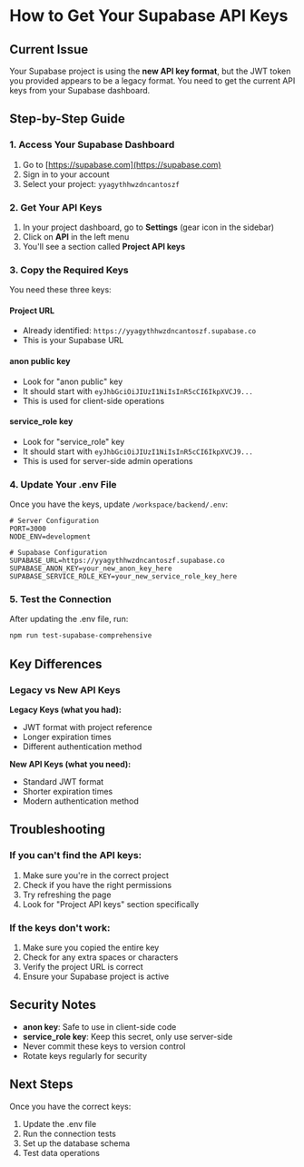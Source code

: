 # How to Get Your Supabase API Keys

## Current Issue
Your Supabase project is using the **new API key format**, but the JWT token you provided appears to be a legacy format. You need to get the current API keys from your Supabase dashboard.

## Step-by-Step Guide

### 1. Access Your Supabase Dashboard
1. Go to [https://supabase.com](https://supabase.com)
2. Sign in to your account
3. Select your project: `yyagythhwzdncantoszf`

### 2. Get Your API Keys
1. In your project dashboard, go to **Settings** (gear icon in the sidebar)
2. Click on **API** in the left menu
3. You'll see a section called **Project API keys**

### 3. Copy the Required Keys

You need these three keys:

#### **Project URL**
- Already identified: `https://yyagythhwzdncantoszf.supabase.co`
- This is your Supabase URL

#### **anon public key**
- Look for "anon public" key
- It should start with `eyJhbGciOiJIUzI1NiIsInR5cCI6IkpXVCJ9...`
- This is used for client-side operations

#### **service_role key**
- Look for "service_role" key  
- It should start with `eyJhbGciOiJIUzI1NiIsInR5cCI6IkpXVCJ9...`
- This is used for server-side admin operations

### 4. Update Your .env File

Once you have the keys, update `/workspace/backend/.env`:

```env
# Server Configuration
PORT=3000
NODE_ENV=development

# Supabase Configuration
SUPABASE_URL=https://yyagythhwzdncantoszf.supabase.co
SUPABASE_ANON_KEY=your_new_anon_key_here
SUPABASE_SERVICE_ROLE_KEY=your_new_service_role_key_here
```

### 5. Test the Connection

After updating the .env file, run:

```bash
npm run test-supabase-comprehensive
```

## Key Differences

### Legacy vs New API Keys

**Legacy Keys (what you had):**
- JWT format with project reference
- Longer expiration times
- Different authentication method

**New API Keys (what you need):**
- Standard JWT format
- Shorter expiration times
- Modern authentication method

## Troubleshooting

### If you can't find the API keys:
1. Make sure you're in the correct project
2. Check if you have the right permissions
3. Try refreshing the page
4. Look for "Project API keys" section specifically

### If the keys don't work:
1. Make sure you copied the entire key
2. Check for any extra spaces or characters
3. Verify the project URL is correct
4. Ensure your Supabase project is active

## Security Notes

- **anon key**: Safe to use in client-side code
- **service_role key**: Keep this secret, only use server-side
- Never commit these keys to version control
- Rotate keys regularly for security

## Next Steps

Once you have the correct keys:
1. Update the .env file
2. Run the connection tests
3. Set up the database schema
4. Test data operations
